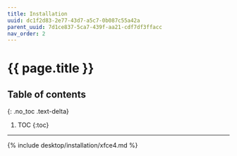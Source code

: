 ```yaml
---
title: Installation
uuid: dc1f2d83-2e77-43d7-a5c7-0b087c55a42a
parent_uuid: 7d1ce837-5ca7-439f-aa21-cdf7df3ffacc
nav_order: 2
---
```


# {{ page.title }}

## Table of contents
{: .no_toc .text-delta}

1. TOC
{:toc}

---

{% include desktop/installation/xfce4.md %}

